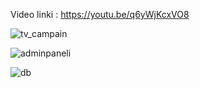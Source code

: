 Video linki : https://youtu.be/q6yWjKcxVO8



![tv_campain](https://github.com/user-attachments/assets/d921af23-8a41-4f70-a850-9a3f363a1435)

![adminpaneli](https://github.com/user-attachments/assets/945fb8ca-6298-4f31-a665-9cc0e57d51bb)

![db](https://github.com/user-attachments/assets/ec9f839c-7d2e-4994-9a79-1e7fb47491f1)


